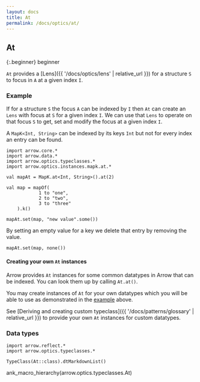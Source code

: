 ```yaml
---
layout: docs
title: At
permalink: /docs/optics/at/
---
```


## At

{:.beginner}
beginner

`At` provides a [Lens]({{ '/docs/optics/lens' | relative_url }}) for a structure `S` to focus in `A` at a given index `I`.

### Example

If for a structure `S` the focus `A` can be indexed by `I` then `At` can create an `Lens` with focus at `S` for a given index `I`.
We can use that `Lens` to operate on that focus `S` to get, set and modify the focus at a given index `I`.

A `MapK<Int, String>` can be indexed by its keys `Int` but not for every index an entry can be found.

```kotlin:ank
import arrow.core.*
import arrow.data.*
import arrow.optics.typeclasses.*
import arrow.optics.instances.mapk.at.*

val mapAt = MapK.at<Int, String>().at(2)

val map = mapOf(
            1 to "one",
            2 to "two",
            3 to "three"
    ).k()

mapAt.set(map, "new value".some())
```

By setting an empty value for a key we delete that entry by removing the value.

```kotlin:ank
mapAt.set(map, none())
```

#### Creating your own `At` instances

Arrow provides `At` instances for some common datatypes in Arrow that can be indexed. You can look them up by calling `At.at()`.

You may create instances of `At` for your own datatypes which you will be able to use as demonstrated in the [example](#example) above.

See [Deriving and creating custom typeclass]({{ '/docs/patterns/glossary' | relative_url }}) to provide your own `At` instances for custom datatypes.

### Data types

```kotlin:ank:replace
import arrow.reflect.*
import arrow.optics.typeclasses.*

TypeClass(At::class).dtMarkdownList()
```

ank_macro_hierarchy(arrow.optics.typeclasses.At)
